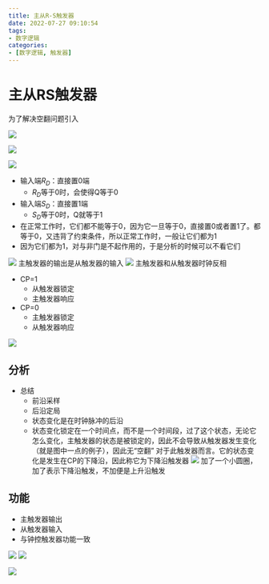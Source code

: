 ```yaml
---
title: 主从R-S触发器
date: 2022-07-27 09:10:54
tags:
- 数字逻辑
categories:
- [数字逻辑, 触发器]
---
```

# 主从RS触发器
为了解决空翻问题引入

![](https://cdn.jsdelivr.net/gh/chengkhen/picture_via_picco/202207270933441.png)

![](https://cdn.jsdelivr.net/gh/chengkhen/picture_via_picco/202207270934220.png)

![](https://cdn.jsdelivr.net/gh/chengkhen/picture_via_picco/202207270935644.png)

- 输入端$R_D$：直接置0端
	- $R_D$等于0时，会使得Q等于0
- 输入端$S_D$：直接置1端
	- $S_D$等于0时，Q就等于1
- 在正常工作时，它们都不能等于0，因为它一旦等于0，直接置0或者置1了。都等于0，又违背了约束条件，所以正常工作时，一般让它们都为1
- 因为它们都为1，对与非门是不起作用的，于是分析的时候可以不看它们

![](https://cdn.jsdelivr.net/gh/chengkhen/picture_via_picco/202207270942684.png)
主触发器的输出是从触发器的输入
![](https://cdn.jsdelivr.net/gh/chengkhen/picture_via_picco/202207270942377.png)
主触发器和从触发器时钟反相
- CP=1
	- 从触发器锁定
	- 主触发器响应
- CP=0
	- 主触发器锁定
	- 从触发器响应

![](https://cdn.jsdelivr.net/gh/chengkhen/picture_via_picco/202207270948578.png)
## 分析
- 总结
   - 前沿采样
   - 后沿定局
   - 状态变化是在时钟脉冲的后沿
   - 状态变化锁定在一个时间点，而不是一个时间段，过了这个状态，无论它怎么变化，主触发器的状态是被锁定的，因此不会导致从触发器发生变化（就是图中一点的例子），因此无“空翻”
对于此触发器而言。它的状态变化是发生在CP的下降沿，因此称它为下降沿触发器
![](https://cdn.jsdelivr.net/gh/chengkhen/picture_via_picco/202210031013494.png)
加了一个小圆圈，加了表示下降沿触发，不加便是上升沿触发
## 功能

- 主触发器输出
- 从触发器输入
- 与钟控触发器功能一致

![](https://cdn.jsdelivr.net/gh/chengkhen/picture_via_picco/202210031015139.png)
![](https://cdn.jsdelivr.net/gh/chengkhen/picture_via_picco/202207271050266.png)

![](https://cdn.jsdelivr.net/gh/chengkhen/picture_via_picco/202207271050046.png)
